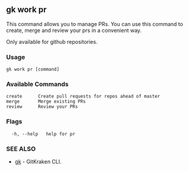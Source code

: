 ## gk work pr

This command allows you to manage PRs.
You can use this command to create, merge and review your prs in a convenient way.

Only available for github repositories.

### Usage
```
gk work pr [command]
```

### Available Commands
```
create      Create pull requests for repos ahead of master
merge       Merge existing PRs
review      Review your PRs
```

### Flags

```
  -h, --help   help for pr
```

### SEE ALSO

* [gk](gk.md)	 - GitKraken CLI.